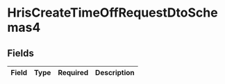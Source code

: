 # HrisCreateTimeOffRequestDtoSchemas4


## Fields

| Field       | Type        | Required    | Description |
| ----------- | ----------- | ----------- | ----------- |